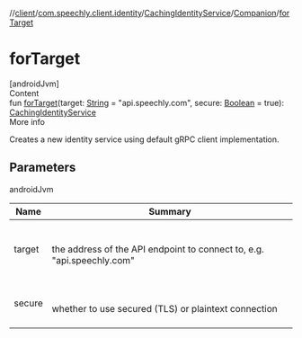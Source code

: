 //[client](../../../index.md)/[com.speechly.client.identity](../../index.md)/[CachingIdentityService](../index.md)/[Companion](index.md)/[forTarget](for-target.md)



# forTarget  
[androidJvm]  
Content  
fun [forTarget](for-target.md)(target: [String](https://kotlinlang.org/api/latest/jvm/stdlib/kotlin/-string/index.html) = "api.speechly.com", secure: [Boolean](https://kotlinlang.org/api/latest/jvm/stdlib/kotlin/-boolean/index.html) = true): [CachingIdentityService](../index.md)  
More info  


Creates a new identity service using default gRPC client implementation.



## Parameters  
  
androidJvm  
  
|  Name|  Summary| 
|---|---|
| <a name="com.speechly.client.identity/CachingIdentityService.Companion/forTarget/#kotlin.String#kotlin.Boolean/PointingToDeclaration/"></a>target| <a name="com.speechly.client.identity/CachingIdentityService.Companion/forTarget/#kotlin.String#kotlin.Boolean/PointingToDeclaration/"></a><br><br>the address of the API endpoint to connect to, e.g. "api.speechly.com"<br><br>
| <a name="com.speechly.client.identity/CachingIdentityService.Companion/forTarget/#kotlin.String#kotlin.Boolean/PointingToDeclaration/"></a>secure| <a name="com.speechly.client.identity/CachingIdentityService.Companion/forTarget/#kotlin.String#kotlin.Boolean/PointingToDeclaration/"></a><br><br>whether to use secured (TLS) or plaintext connection<br><br>
  
  



